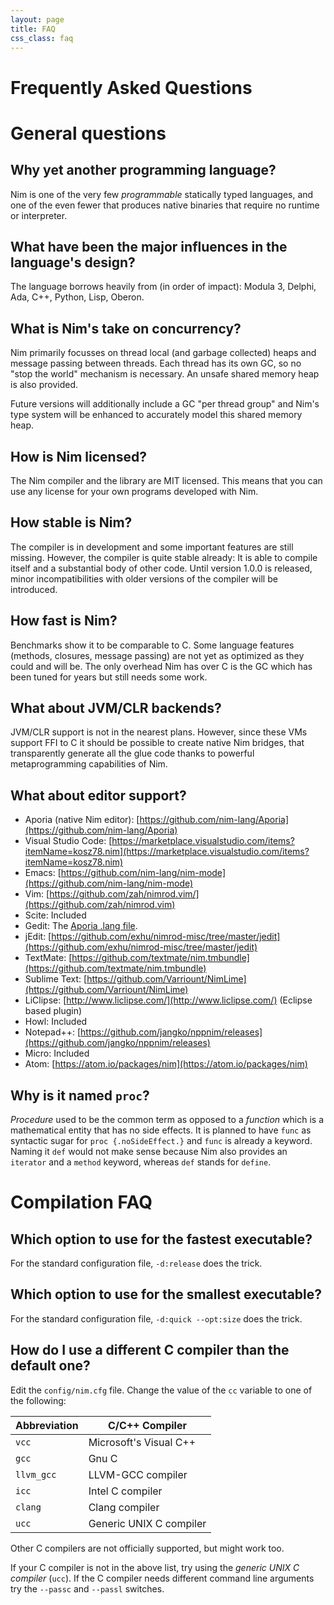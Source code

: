 ```yaml
---
layout: page
title: FAQ
css_class: faq
---
```


<h1 class="text-centered page-title main-heading">Frequently Asked Questions</h1>

# General questions

## Why yet another programming language?

Nim is one of the very few _programmable_ statically typed languages, and one
of the even fewer that produces native binaries that require no runtime or
interpreter.


## What have been the major influences in the language's design?

The language borrows heavily from (in order of impact): Modula 3, Delphi,
Ada, C++, Python, Lisp, Oberon.

## What is Nim's take on concurrency?

Nim primarily focusses on thread local (and garbage collected) heaps and
message passing between threads. Each thread has its own GC, so no
"stop the world" mechanism is necessary. An unsafe shared memory heap is also
provided.

Future versions will additionally include a GC "per thread group"
and Nim's type system will be enhanced to accurately model this shared
memory heap.

## How is Nim licensed?

The Nim compiler and the library are MIT licensed.
This means that you can use any license for your own programs developed with
Nim.

## How stable is Nim?

The compiler is in development and some important features are still missing.
However, the compiler is quite stable already: It is able to compile itself
and a substantial body of other code. Until version 1.0.0 is released,
minor incompatibilities with older versions of the compiler will be introduced.

## How fast is Nim?

Benchmarks show it to be comparable to C. Some language features (methods,
closures, message passing) are not yet as optimized as they could and will be.
The only overhead Nim has over C is the GC which has been tuned
for years but still needs some work.


## What about JVM/CLR backends?

JVM/CLR support is not in the nearest plans. However, since these VMs support FFI to C
it should be possible to create native Nim bridges, that transparently generate all the
glue code thanks to powerful metaprogramming capabilities of Nim.

## What about editor support?


- Aporia (native Nim editor): [https://github.com/nim-lang/Aporia](https://github.com/nim-lang/Aporia)
- Visual Studio Code: [https://marketplace.visualstudio.com/items?itemName=kosz78.nim](https://marketplace.visualstudio.com/items?itemName=kosz78.nim)
- Emacs: [https://github.com/nim-lang/nim-mode](https://github.com/nim-lang/nim-mode)
- Vim: [https://github.com/zah/nimrod.vim/](https://github.com/zah/nimrod.vim)
- Scite: Included
- Gedit: The [Aporia .lang file](https://github.com/nim-lang/Aporia/blob/master/share/gtksourceview-2.0/language-specs/nim.lang).
- jEdit: [https://github.com/exhu/nimrod-misc/tree/master/jedit](https://github.com/exhu/nimrod-misc/tree/master/jedit)
- TextMate: [https://github.com/textmate/nim.tmbundle](https://github.com/textmate/nim.tmbundle)
- Sublime Text: [https://github.com/Varriount/NimLime](https://github.com/Varriount/NimLime)
- LiClipse: [http://www.liclipse.com/](http://www.liclipse.com/) (Eclipse based plugin)
- Howl: Included
- Notepad++: [https://github.com/jangko/nppnim/releases](https://github.com/jangko/nppnim/releases)
- Micro: Included
- Atom: [https://atom.io/packages/nim](https://atom.io/packages/nim)


## Why is it named ``proc``?

*Procedure* used to be the common term as opposed to a *function* which is a
mathematical entity that has no side effects. It is planned to have ``func``
as syntactic sugar for ``proc {.noSideEffect.}`` and ``func`` is already a
keyword. Naming it ``def`` would not make sense because Nim also provides an
``iterator`` and a ``method`` keyword, whereas ``def`` stands for ``define``.


# Compilation FAQ

## Which option to use for the fastest executable?

For the standard configuration file, ``-d:release`` does the trick.

## Which option to use for the smallest executable?

For the standard configuration file, ``-d:quick --opt:size`` does the trick.

## How do I use a different C compiler than the default one?

Edit the ``config/nim.cfg`` file.
Change the value of the ``cc`` variable to one of the following:

| Abbreviation | C/C++ Compiler                          |
| ---------------- | --------------------------------------------|
|``vcc``           | Microsoft's Visual C++                      |
|``gcc``           | Gnu C                                       |
|``llvm_gcc``      | LLVM-GCC compiler                           |
|``icc``           | Intel C compiler                            |
|``clang``         | Clang compiler                              |
|``ucc``           | Generic UNIX C compiler                     |


Other C compilers are not officially supported, but might work too.

If your C compiler is not in the above list, try using the
*generic UNIX C compiler* (``ucc``). If the C compiler needs
different command line arguments try the ``--passc`` and ``--passl`` switches.
